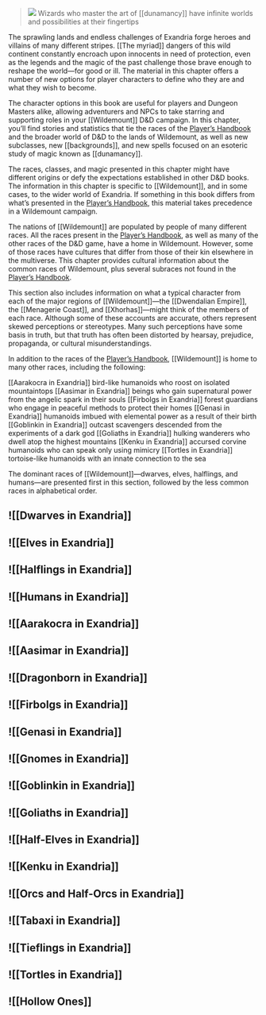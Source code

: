 > ![](https://media.dndbeyond.com/compendium-images/egtw/yDOyqyOocErRgYJK/04-01.jpg)
> Wizards who master the art of [[dunamancy]] have infinite worlds and possibilities at their fingertips

The sprawling lands and endless challenges of Exandria forge heroes and villains of many different stripes. [[The myriad]] dangers of this wild continent constantly encroach upon innocents in need of protection, even as the legends and the magic of the past challenge those brave enough to reshape the world—for good or ill. The material in this chapter offers a number of new options for player characters to define who they are and what they wish to become.

The character options in this book are useful for players and Dungeon Masters alike, allowing adventurers and NPCs to take starring and supporting roles in your [[Wildemount]] D&D campaign. In this chapter, you’ll find stories and statistics that tie the races of the [Player’s Handbook](https://www.dndbeyond.com/sources/phb "Player’s Handbook") and the broader world of D&D to the lands of Wildemount, as well as new subclasses, new [[backgrounds]], and new spells focused on an esoteric study of magic known as [[dunamancy]].

The races, classes, and magic presented in this chapter might have different origins or defy the expectations established in other D&D books. The information in this chapter is specific to [[Wildemount]], and in some cases, to the wider world of Exandria. If something in this book differs from what’s presented in the [Player’s Handbook](https://www.dndbeyond.com/sources/phb "Player’s Handbook"), this material takes precedence in a Wildemount campaign.

The nations of [[Wildemount]] are populated by people of many different races. All the races present in the [Player’s Handbook](https://www.dndbeyond.com/sources/phb "Player’s Handbook"), as well as many of the other races of the D&D game, have a home in Wildemount. However, some of those races have cultures that differ from those of their kin elsewhere in the multiverse. This chapter provides cultural information about the common races of Wildemount, plus several subraces not found in the [Player’s Handbook](https://www.dndbeyond.com/sources/phb "Player’s Handbook").

This section also includes information on what a typical character from each of the major regions of [[Wildemount]]—the [[Dwendalian Empire]], the [[Menagerie Coast]], and [[Xhorhas]]—might think of the members of each race. Although some of these accounts are accurate, others represent skewed perceptions or stereotypes. Many such perceptions have some basis in truth, but that truth has often been distorted by hearsay, prejudice, propaganda, or cultural misunderstandings.

In addition to the races of the [Player’s Handbook](https://www.dndbeyond.com/sources/phb "Player’s Handbook"), [[Wildemount]] is home to many other races, including the following:

[[Aarakocra in Exandria]] bird-like humanoids who roost on isolated mountaintops
[[Aasimar in Exandria]] beings who gain supernatural power from the angelic spark in their souls
[[Firbolgs in Exandria]] forest guardians who engage in peaceful methods to protect their homes
[[Genasi in Exandria]] humanoids imbued with elemental power as a result of their birth
[[Goblinkin in Exandria]] outcast scavengers descended from the experiments of a dark god
[[Goliaths in Exandria]] hulking wanderers who dwell atop the highest mountains
[[Kenku in Exandria]] accursed corvine humanoids who can speak only using mimicry
[[Tortles in Exandria]] tortoise-like humanoids with an innate connection to the sea

The dominant races of [[Wildemount]]—dwarves, elves, halflings, and humans—are presented first in this section, followed by the less common races in alphabetical order.

## ![[Dwarves in Exandria]]

## ![[Elves in Exandria]]

## ![[Halflings in Exandria]]

## ![[Humans in Exandria]]

## ![[Aarakocra in Exandria]]

## ![[Aasimar in Exandria]]

## ![[Dragonborn in Exandria]]

## ![[Firbolgs in Exandria]]

## ![[Genasi in Exandria]]

## ![[Gnomes in Exandria]]

## ![[Goblinkin in Exandria]]

## ![[Goliaths in Exandria]]

## ![[Half-Elves in Exandria]]

## ![[Kenku in Exandria]]

## ![[Orcs and Half-Orcs in Exandria]]

## ![[Tabaxi in Exandria]]

## ![[Tieflings in Exandria]]

## ![[Tortles in Exandria]]

## ![[Hollow Ones]]